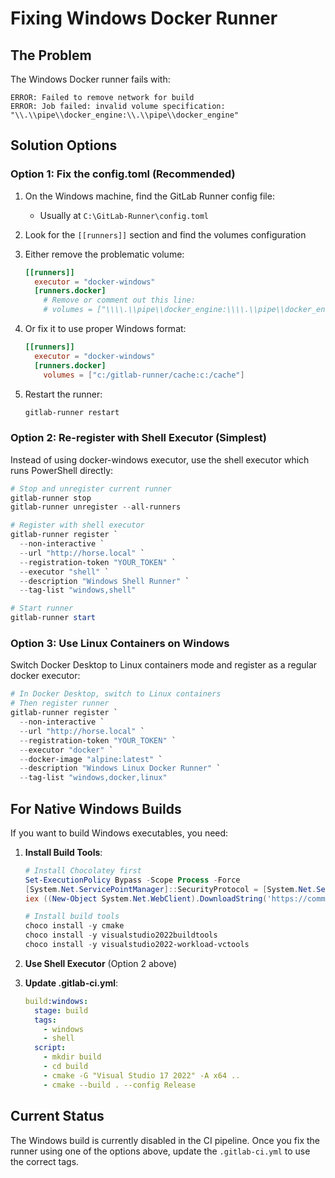 # Fixing Windows Docker Runner

## The Problem
The Windows Docker runner fails with:
```
ERROR: Failed to remove network for build
ERROR: Job failed: invalid volume specification: "\\.\\pipe\\docker_engine:\\.\\pipe\\docker_engine"
```

## Solution Options

### Option 1: Fix the config.toml (Recommended)
1. On the Windows machine, find the GitLab Runner config file:
   - Usually at `C:\GitLab-Runner\config.toml`

2. Look for the `[[runners]]` section and find the volumes configuration

3. Either remove the problematic volume:
   ```toml
   [[runners]]
     executor = "docker-windows"
     [runners.docker]
       # Remove or comment out this line:
       # volumes = ["\\\\.\\pipe\\docker_engine:\\\\.\\pipe\\docker_engine"]
   ```

4. Or fix it to use proper Windows format:
   ```toml
   [[runners]]
     executor = "docker-windows"
     [runners.docker]
       volumes = ["c:/gitlab-runner/cache:c:/cache"]
   ```

5. Restart the runner:
   ```powershell
   gitlab-runner restart
   ```

### Option 2: Re-register with Shell Executor (Simplest)
Instead of using docker-windows executor, use the shell executor which runs PowerShell directly:

```powershell
# Stop and unregister current runner
gitlab-runner stop
gitlab-runner unregister --all-runners

# Register with shell executor
gitlab-runner register `
  --non-interactive `
  --url "http://horse.local" `
  --registration-token "YOUR_TOKEN" `
  --executor "shell" `
  --description "Windows Shell Runner" `
  --tag-list "windows,shell"

# Start runner
gitlab-runner start
```

### Option 3: Use Linux Containers on Windows
Switch Docker Desktop to Linux containers mode and register as a regular docker executor:

```powershell
# In Docker Desktop, switch to Linux containers
# Then register runner
gitlab-runner register `
  --non-interactive `
  --url "http://horse.local" `
  --registration-token "YOUR_TOKEN" `
  --executor "docker" `
  --docker-image "alpine:latest" `
  --description "Windows Linux Docker Runner" `
  --tag-list "windows,docker,linux"
```

## For Native Windows Builds

If you want to build Windows executables, you need:

1. **Install Build Tools**:
   ```powershell
   # Install Chocolatey first
   Set-ExecutionPolicy Bypass -Scope Process -Force
   [System.Net.ServicePointManager]::SecurityProtocol = [System.Net.ServicePointManager]::SecurityProtocol -bor 3072
   iex ((New-Object System.Net.WebClient).DownloadString('https://community.chocolatey.org/install.ps1'))

   # Install build tools
   choco install -y cmake
   choco install -y visualstudio2022buildtools
   choco install -y visualstudio2022-workload-vctools
   ```

2. **Use Shell Executor** (Option 2 above)

3. **Update .gitlab-ci.yml**:
   ```yaml
   build:windows:
     stage: build
     tags:
       - windows
       - shell
     script:
       - mkdir build
       - cd build
       - cmake -G "Visual Studio 17 2022" -A x64 ..
       - cmake --build . --config Release
   ```

## Current Status
The Windows build is currently disabled in the CI pipeline. Once you fix the runner using one of the options above, update the `.gitlab-ci.yml` to use the correct tags.